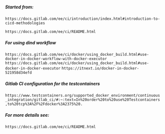 ##### Started from:

```https://docs.gitlab.com/ee/ci/introduction/index.html#introduction-to-cicd-methodologies```

```https://docs.gitlab.com/ee/ci/README.html```

##### For using dind workflow
```https://docs.gitlab.com/ee/ci/docker/using_docker_build.html#use-docker-in-docker-workflow-with-docker-executor```
```https://docs.gitlab.com/ee/ci/docker/using_docker_build.html#use-docker-in-docker-executor```
```https://itnext.io/docker-in-docker-521958d34efd```

##### Gitlab CI configuration for the testcontainers
```https://www.testcontainers.org/supported_docker_environment/continuous_integration/gitlab_ci/#:~:text=In%20order%20to%20use%20Testcontainers,to%20tcp%3A%2F%2Fdocker%3A2375%20.```

##### For more details see:
```https://docs.gitlab.com/ee/ci/README.html```
